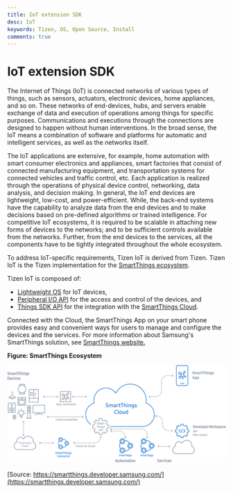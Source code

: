 ```yaml
---
title: IoT extension SDK
desc: IoT 
keywords: Tizen, OS, Open Source, Install 
comments: true
---
```

# IoT extension SDK

The Internet of Things (IoT) is connected networks of various types  of things, such as sensors, actuators, electronic devices, home  appliances, and so on. These networks of end-devices, hubs, and servers  enable exchange of data and execution of operations among things for  specific purposes. Communications and executions through the connections  are designed to happen without human interventions. In the broad sense,  the IoT means a combination of software and platforms for automatic and  intelligent services, as well as the networks itself.

The IoT applications are extensive, for example, home automation with  smart consumer electronics and appliances, smart factories that consist  of connected manufacturing equipment, and transportation systems for  connected vehicles and traffic control, etc. Each application is  realized through the operations of physical device control, networking,  data analysis, and decision making. In general, the IoT end devices are  lightweight, low-cost, and power-efficient. While, the back-end systems  have the capability to analyze data from the end devices and to make  decisions based on pre-defined algorithms or trained intelligence. For  competitive IoT ecosystems, it is required to be scalable in attaching  new forms of devices to the networks; and to be sufficient controls  available from the networks. Further, from the end devices to the  services, all the components have to be tightly integrated throughout  the whole ecosystem.

To address IoT-specific requirements, Tizen IoT is derived from Tizen. Tizen IoT is the Tizen implementation for the [SmartThings ecosystem](https://smartthings.developer.samsung.com/develop/index.html).

Tizen IoT is composed of:

- [Lightweight OS](get-started/setting-up-board.md) for IoT devices,
- [Peripheral I/O API](guides/peripheral-io-api.md) for the access and control of the devices, and
- [Things SDK API](guides/things-api-5.0.md) for the integration with the [SmartThings Cloud](https://smartthings.developer.samsung.com/develop/index.html).

Connected with the Cloud, the SmartThings App on your smart phone  provides easy and convenient ways for users to manage and configure the  devices and the services. For more information about Samsung's  SmartThings solution, see [SmartThings website.](https://smartthings.developer.samsung.com/)


**Figure: SmartThings Ecosystem**

[![SmartThings Ecosystem](media/ST_dev_eco_diagram.png)](https://smartthings.developer.samsung.com/)

[Source: https://smartthings.developer.samsung.com/](https://smartthings.developer.samsung.com/)
